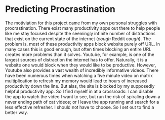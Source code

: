# Predicting Procrastination

The motiviation for this project came from my own personal struggles with procrastination. There exist many productivity apps out there to help people like me stay focused despite the seemingly infinite number of distractions that exist on the current state of the internet (*cough* Reddit *cough*). The problem is, most of these productivity apps block website purely off URL. In many cases this is good enough, but often times blocking an entire URL creates more problems than it solves. Youtube, for example, is one of the largest sources of distraction the internet has to offer. Naturally, it is a website one would block when they would like to be productive. However, Youtube also provides a vast wealth of incredibly informative videos. There have been numerous times when watching a five minute video on matrix multiplication to refresh my memory would lead to hours of increased productivity down the line. But alas, the site is blocked by my supposedly helpful productivity app. So I find myself in at a crossroads: I can disable the app to watch the video I want to see, but run the risk of spiraling down a never ending path of cat videos; or I leave the app running and search for a less effective refresher. I should not have to choose. So I set out to find a better way.
